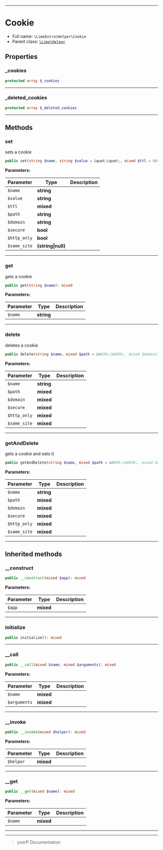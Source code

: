 ***

# Cookie





* Full name: `\LimeExtra\Helper\Cookie`
* Parent class: [`\Lime\Helper`](../../Lime/Helper.md)



## Properties


### _cookies



```php
protected array $_cookies
```






***

### _deleted_cookies



```php
protected array $_deleted_cookies
```






***

## Methods


### set

sets a cookie

```php
public set(string $name, string $value = &quot;&quot;, mixed $ttl = 86400, string $path = &#039;/&#039;, string $domain = &#039;&#039;, bool $secure = false, bool $http_only = false, (string|null) $same_site = null): bool
```








**Parameters:**

| Parameter | Type | Description |
|-----------|------|-------------|
| `$name` | **string** |  |
| `$value` | **string** |  |
| `$ttl` | **mixed** |  |
| `$path` | **string** |  |
| `$domain` | **string** |  |
| `$secure` | **bool** |  |
| `$http_only` | **bool** |  |
| `$same_site` | **(string&#124;null)** |  |




***

### get

gets a cookie

```php
public get(string $name): mixed
```








**Parameters:**

| Parameter | Type | Description |
|-----------|------|-------------|
| `$name` | **string** |  |




***

### delete

deletes a cookie

```php
public delete(string $name, mixed $path = &#039;/&#039;, mixed $domain = &#039;&#039;, mixed $secure = false, mixed $http_only = false, mixed $same_site = null): bool
```








**Parameters:**

| Parameter | Type | Description |
|-----------|------|-------------|
| `$name` | **string** |  |
| `$path` | **mixed** |  |
| `$domain` | **mixed** |  |
| `$secure` | **mixed** |  |
| `$http_only` | **mixed** |  |
| `$same_site` | **mixed** |  |




***

### getAndDelete

gets a cookie and eats it

```php
public getAndDelete(string $name, mixed $path = &#039;/&#039;, mixed $domain = &#039;&#039;, mixed $secure = false, mixed $http_only = false, mixed $same_site = null): mixed
```








**Parameters:**

| Parameter | Type | Description |
|-----------|------|-------------|
| `$name` | **string** |  |
| `$path` | **mixed** |  |
| `$domain` | **mixed** |  |
| `$secure` | **mixed** |  |
| `$http_only` | **mixed** |  |
| `$same_site` | **mixed** |  |




***


## Inherited methods


### __construct



```php
public __construct(mixed $app): mixed
```








**Parameters:**

| Parameter | Type | Description |
|-----------|------|-------------|
| `$app` | **mixed** |  |




***

### initialize



```php
public initialize(): mixed
```











***

### __call



```php
public __call(mixed $name, mixed $arguments): mixed
```








**Parameters:**

| Parameter | Type | Description |
|-----------|------|-------------|
| `$name` | **mixed** |  |
| `$arguments` | **mixed** |  |




***

### __invoke



```php
public __invoke(mixed $helper): mixed
```








**Parameters:**

| Parameter | Type | Description |
|-----------|------|-------------|
| `$helper` | **mixed** |  |




***

### __get



```php
public __get(mixed $name): mixed
```








**Parameters:**

| Parameter | Type | Description |
|-----------|------|-------------|
| `$name` | **mixed** |  |




***


***
> yxorP Documentation
